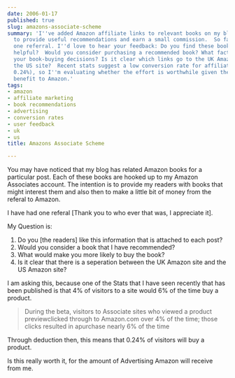 ```yaml
---
date: 2006-01-17
published: true
slug: amazons-associate-scheme
summary: 'I''ve added Amazon affiliate links to relevant books on my blog posts, hoping
  to provide useful recommendations and earn a small commission.  So far, I''ve had
  one referral. I''d love to hear your feedback: Do you find these book recommendations
  helpful?  Would you consider purchasing a recommended book? What factors influence
  your book-buying decisions? Is it clear which links go to the UK Amazon site versus
  the US site?  Recent stats suggest a low conversion rate for affiliate links (around
  0.24%), so I''m evaluating whether the effort is worthwhile given the advertising
  benefit to Amazon.'
tags:
- amazon
- affiliate marketing
- book recommendations
- advertising
- conversion rates
- user feedback
- uk
- us
title: Amazons Associate Scheme

---
```

You may have noticed that my blog has related Amazon books for a particular post.  Each of these books are hooked up to my Amazon Associates account.  The intention is to provide my readers with books that might interest them and also then to make a little bit of money from the referal to Amazon.<p />I have had one referal [Thank you to who ever that was, I appreciate it].<p />My Question is: <ol>
<li>Do you [the readers] like this information that is attached to each post? </li>
<li>Would you consider a book that I have recommended?  </li>
<li>What would make you more likely to buy the book?  </li>
<li>Is it clear that there is a seperation between the UK Amazon site and the US Amazon site?</li>
</ol>I am asking this, because one of the Stats that I have seen recently that has been published is that 4% of visitors to a site would 6% of the time buy a product.<p /><blockquote class="posterous_short_quote">During the beta, visitors to Associate sites who viewed a product previewclicked through to Amazon.com over 4% of the time; those clicks resulted in apurchase nearly 6% of the time</blockquote>Through deduction then, this means that 0.24% of visitors will buy a product.<p />Is this really worth it, for the amount of Advertising Amazon will receive from me.<p />

